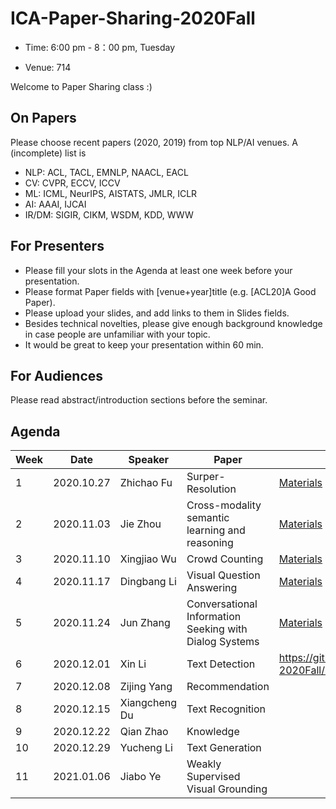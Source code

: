 # ICA-Paper-Sharing-2020Fall

- Time: 6:00 pm - 8：00 pm, Tuesday

- Venue: 714

Welcome to Paper Sharing class :)

## On Papers
Please choose recent papers (2020, 2019) from top NLP/AI venues. A (incomplete) list is

- NLP: ACL, TACL, EMNLP, NAACL, EACL
- CV: CVPR, ECCV, ICCV
- ML: ICML, NeurIPS, AISTATS, JMLR, ICLR
- AI: AAAI, IJCAI
- IR/DM: SIGIR, CIKM, WSDM, KDD, WWW


## For Presenters
- Please fill your slots in the Agenda at least one week before your presentation.
- Please format Paper fields with [venue+year]title (e.g. [ACL20]A Good Paper).
- Please upload your slides, and add links to them in Slides fields.
- Besides technical novelties, please give enough background knowledge in case people are unfamiliar with your topic.
- It would be great to keep your presentation within 60 min.

## For Audiences
Please read abstract/introduction sections before the seminar.


## Agenda
|Week|	Date	|Speaker|	Paper|	Materials|
|  ----   | ----  |   ----   | ----  |   ----   |
|1|	2020.10.27	|Zhichao Fu | Surper-Resolution	|	[Materials](https://github.com/ECNU-ICA/ICA-Paper-Sharing-2020Fall/blob/main/week1/Introduction%20of%20Super%20Resolution.pptx)|
|2|	2020.11.03	|Jie Zhou | Cross-modality semantic learning and reasoning	|[Materials](https://github.com/ECNU-ICA/ICA-Paper-Sharing-2020Fall/blob/main/week2/Cross-modality%20semantic%20learning%20and%20reasoning.pdf)	|
|3|	2020.11.10	|Xingjiao Wu | Crowd Counting	| [Materials](https://github.com/ECNU-ICA/ICA-Paper-Sharing-2020Fall/blob/main/week3/Crowd%20Counting%20and%20Future.pdf)	| 
|4|	2020.11.17	|Dingbang Li | Visual Question Answering |	[Materials](https://github.com/ECNU-ICA/ICA-Paper-Sharing-2020Fall/blob/main/week4/vqa.pdf)  |  
|5|	2020.11.24	|Jun Zhang |	Conversational Information Seeking with Dialog Systems | [Materials](https://github.com/ECNU-ICA/ICA-Paper-Sharing-2020Fall/blob/main/week5/Conversational%20Information%20Seeking%20with%20Dialog%20Systems.pdf)	|
|6|	2020.12.01	| Xin Li |	Text Detection |  https://github.com/ECNU-ICA/ICA-Paper-Sharing-2020Fall/blob/main/week5/Introduction%20of%20Scene%20Text%20Detection.pdf	|
|7|	2020.12.08	| Zijing Yang | Recommendation	|   |
|8|	2020.12.15	| Xiangcheng Du | Text Recognition	|	|
|9|	2020.12.22	| Qian Zhao |	Knowledge|  |
|10|	2020.12.29	| Yucheng Li | Text Generation | | 
|11|	2021.01.06	| Jiabo Ye | Weakly Supervised Visual Grounding  |  |
